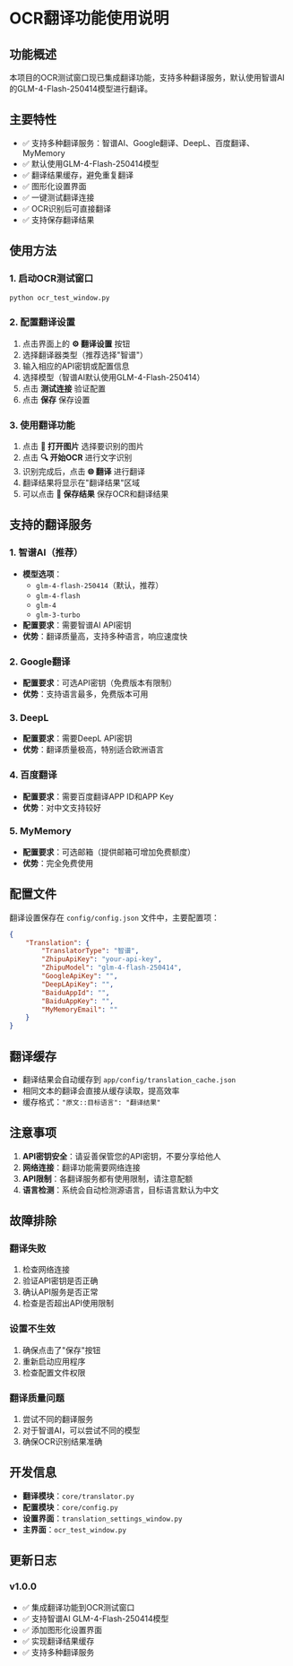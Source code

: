 # OCR翻译功能使用说明

## 功能概述

本项目的OCR测试窗口现已集成翻译功能，支持多种翻译服务，默认使用智谱AI的GLM-4-Flash-250414模型进行翻译。

## 主要特性

- ✅ 支持多种翻译服务：智谱AI、Google翻译、DeepL、百度翻译、MyMemory
- ✅ 默认使用GLM-4-Flash-250414模型
- ✅ 翻译结果缓存，避免重复翻译
- ✅ 图形化设置界面
- ✅ 一键测试翻译连接
- ✅ OCR识别后可直接翻译
- ✅ 支持保存翻译结果

## 使用方法

### 1. 启动OCR测试窗口

```bash
python ocr_test_window.py
```

### 2. 配置翻译设置

1. 点击界面上的 **⚙️ 翻译设置** 按钮
2. 选择翻译器类型（推荐选择"智谱"）
3. 输入相应的API密钥或配置信息
4. 选择模型（智谱AI默认使用GLM-4-Flash-250414）
5. 点击 **测试连接** 验证配置
6. 点击 **保存** 保存设置

### 3. 使用翻译功能

1. 点击 **📁 打开图片** 选择要识别的图片
2. 点击 **🔍 开始OCR** 进行文字识别
3. 识别完成后，点击 **🌐 翻译** 进行翻译
4. 翻译结果将显示在"翻译结果"区域
5. 可以点击 **💾 保存结果** 保存OCR和翻译结果

## 支持的翻译服务

### 1. 智谱AI（推荐）
- **模型选项**：
  - `glm-4-flash-250414`（默认，推荐）
  - `glm-4-flash`
  - `glm-4`
  - `glm-3-turbo`
- **配置要求**：需要智谱AI API密钥
- **优势**：翻译质量高，支持多种语言，响应速度快

### 2. Google翻译
- **配置要求**：可选API密钥（免费版本有限制）
- **优势**：支持语言最多，免费版本可用

### 3. DeepL
- **配置要求**：需要DeepL API密钥
- **优势**：翻译质量极高，特别适合欧洲语言

### 4. 百度翻译
- **配置要求**：需要百度翻译APP ID和APP Key
- **优势**：对中文支持较好

### 5. MyMemory
- **配置要求**：可选邮箱（提供邮箱可增加免费额度）
- **优势**：完全免费使用

## 配置文件

翻译设置保存在 `config/config.json` 文件中，主要配置项：

```json
{
    "Translation": {
        "TranslatorType": "智谱",
        "ZhipuApiKey": "your-api-key",
        "ZhipuModel": "glm-4-flash-250414",
        "GoogleApiKey": "",
        "DeepLApiKey": "",
        "BaiduAppId": "",
        "BaiduAppKey": "",
        "MyMemoryEmail": ""
    }
}
```

## 翻译缓存

- 翻译结果会自动缓存到 `app/config/translation_cache.json`
- 相同文本的翻译会直接从缓存读取，提高效率
- 缓存格式：`"原文::目标语言": "翻译结果"`

## 注意事项

1. **API密钥安全**：请妥善保管您的API密钥，不要分享给他人
2. **网络连接**：翻译功能需要网络连接
3. **API限制**：各翻译服务都有使用限制，请注意配额
4. **语言检测**：系统会自动检测源语言，目标语言默认为中文

## 故障排除

### 翻译失败
1. 检查网络连接
2. 验证API密钥是否正确
3. 确认API服务是否正常
4. 检查是否超出API使用限制

### 设置不生效
1. 确保点击了"保存"按钮
2. 重新启动应用程序
3. 检查配置文件权限

### 翻译质量问题
1. 尝试不同的翻译服务
2. 对于智谱AI，可以尝试不同的模型
3. 确保OCR识别结果准确

## 开发信息

- **翻译模块**：`core/translator.py`
- **配置模块**：`core/config.py`
- **设置界面**：`translation_settings_window.py`
- **主界面**：`ocr_test_window.py`

## 更新日志

### v1.0.0
- ✅ 集成翻译功能到OCR测试窗口
- ✅ 支持智谱AI GLM-4-Flash-250414模型
- ✅ 添加图形化设置界面
- ✅ 实现翻译结果缓存
- ✅ 支持多种翻译服务